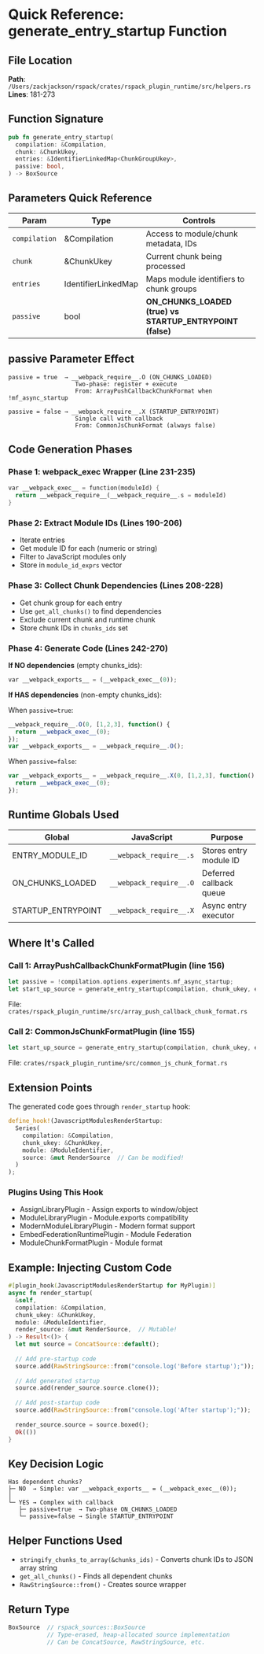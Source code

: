 # Quick Reference: generate_entry_startup Function

## File Location
**Path**: `/Users/zackjackson/rspack/crates/rspack_plugin_runtime/src/helpers.rs`  
**Lines**: 181-273

## Function Signature
```rust
pub fn generate_entry_startup(
  compilation: &Compilation,
  chunk: &ChunkUkey,
  entries: &IdentifierLinkedMap<ChunkGroupUkey>,
  passive: bool,
) -> BoxSource
```

## Parameters Quick Reference

| Param | Type | Controls |
|-------|------|----------|
| `compilation` | &Compilation | Access to module/chunk metadata, IDs |
| `chunk` | &ChunkUkey | Current chunk being processed |
| `entries` | IdentifierLinkedMap | Maps module identifiers to chunk groups |
| `passive` | bool | **ON_CHUNKS_LOADED (true) vs STARTUP_ENTRYPOINT (false)** |

## passive Parameter Effect

```
passive = true  → __webpack_require__.O (ON_CHUNKS_LOADED)
                   Two-phase: register + execute
                   From: ArrayPushCallbackChunkFormat when !mf_async_startup

passive = false → __webpack_require__.X (STARTUP_ENTRYPOINT)  
                   Single call with callback
                   From: CommonJsChunkFormat (always false)
```

## Code Generation Phases

### Phase 1: __webpack_exec__ Wrapper (Line 231-235)
```rust
var __webpack_exec__ = function(moduleId) { 
  return __webpack_require__(__webpack_require__.s = moduleId) 
}
```

### Phase 2: Extract Module IDs (Lines 190-206)
- Iterate entries
- Get module ID for each (numeric or string)
- Filter to JavaScript modules only
- Store in `module_id_exprs` vector

### Phase 3: Collect Chunk Dependencies (Lines 208-228)
- Get chunk group for each entry
- Use `get_all_chunks()` to find dependencies
- Exclude current chunk and runtime chunk
- Store chunk IDs in `chunks_ids` set

### Phase 4: Generate Code (Lines 242-270)

**If NO dependencies** (empty chunks_ids):
```rust
var __webpack_exports__ = (__webpack_exec__(0));
```

**If HAS dependencies** (non-empty chunks_ids):

When `passive=true`:
```javascript
__webpack_require__.O(0, [1,2,3], function() {
  return __webpack_exec__(0);
});
var __webpack_exports__ = __webpack_require__.O();
```

When `passive=false`:
```javascript
var __webpack_exports__ = __webpack_require__.X(0, [1,2,3], function() {
  return __webpack_exec__(0);
});
```

## Runtime Globals Used

| Global | JavaScript | Purpose |
|--------|-----------|---------|
| ENTRY_MODULE_ID | `__webpack_require__.s` | Stores entry module ID |
| ON_CHUNKS_LOADED | `__webpack_require__.O` | Deferred callback queue |
| STARTUP_ENTRYPOINT | `__webpack_require__.X` | Async entry executor |

## Where It's Called

### Call 1: ArrayPushCallbackChunkFormatPlugin (line 156)
```rust
let passive = !compilation.options.experiments.mf_async_startup;
let start_up_source = generate_entry_startup(compilation, chunk_ukey, entries, passive);
```
File: `crates/rspack_plugin_runtime/src/array_push_callback_chunk_format.rs`

### Call 2: CommonJsChunkFormatPlugin (line 155)
```rust
let start_up_source = generate_entry_startup(compilation, chunk_ukey, entries, false);
```
File: `crates/rspack_plugin_runtime/src/common_js_chunk_format.rs`

## Extension Points

The generated code goes through `render_startup` hook:

```rust
define_hook!(JavascriptModulesRenderStartup: 
  Series(
    compilation: &Compilation, 
    chunk_ukey: &ChunkUkey, 
    module: &ModuleIdentifier, 
    source: &mut RenderSource  // Can be modified!
  )
);
```

### Plugins Using This Hook
- AssignLibraryPlugin - Assign exports to window/object
- ModuleLibraryPlugin - Module.exports compatibility
- ModernModuleLibraryPlugin - Modern format support
- EmbedFederationRuntimePlugin - Module Federation
- ModuleChunkFormatPlugin - Module format

## Example: Injecting Custom Code

```rust
#[plugin_hook(JavascriptModulesRenderStartup for MyPlugin)]
async fn render_startup(
  &self,
  compilation: &Compilation,
  chunk_ukey: &ChunkUkey,
  module: &ModuleIdentifier,
  render_source: &mut RenderSource,  // Mutable!
) -> Result<()> {
  let mut source = ConcatSource::default();
  
  // Add pre-startup code
  source.add(RawStringSource::from("console.log('Before startup');"));
  
  // Add generated startup
  source.add(render_source.source.clone());
  
  // Add post-startup code
  source.add(RawStringSource::from("console.log('After startup');"));
  
  render_source.source = source.boxed();
  Ok(())
}
```

## Key Decision Logic

```
Has dependent chunks?
├─ NO  → Simple: var __webpack_exports__ = (__webpack_exec__(0));
│
└─ YES → Complex with callback
   ├─ passive=true  → Two-phase ON_CHUNKS_LOADED
   └─ passive=false → Single STARTUP_ENTRYPOINT
```

## Helper Functions Used

- `stringify_chunks_to_array(&chunks_ids)` - Converts chunk IDs to JSON array string
- `get_all_chunks()` - Finds all dependent chunks
- `RawStringSource::from()` - Creates source wrapper

## Return Type

```rust
BoxSource  // rspack_sources::BoxSource
           // Type-erased, heap-allocated source implementation
           // Can be ConcatSource, RawStringSource, etc.
```

